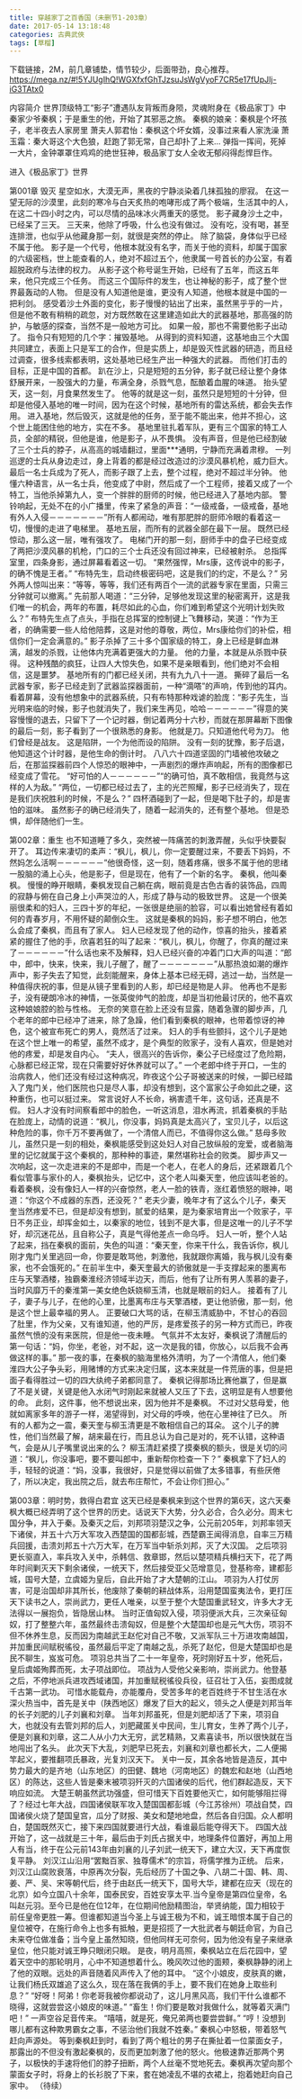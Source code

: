 ```yaml
---
title: 穿越家丁之百香国（未删节1-203章）
date: 2017-05-14 13:18:48
categories: 古典武俠
tags: [草榴]
---
```

下载链接，2M，前几章铺垫，情节较少，后面带劲，良心推荐。
https://mega.nz/#!5YJUgIhQ!WGXfxfGhTJzsuJsWgVyoF7CR5e17fUpJIj-iG3TAtx0

内容简介
    世界顶级特工“影子”遭遇队友背叛而身陨，灵魂附身在《极品家丁》中秦家少爷秦枫；于是重生的他，开始了其邪恶之旅。
    秦枫的娘亲：秦枫是个坏孩子，老半夜去人家房里
    萧夫人郭君怡：秦枫这个坏女婿，没事过来看人家洗澡
    萧玉霜：秦大哥这个大色狼，赶跑了郭无常，自己却扑了上来...
    弹指一挥间，死掉一大片，金钟罩罩住鸡鸡的绝世狂神，极品家丁女人全收无郁闷得彪悍巨作。 


进入《极品家丁》世界


第001章 毁灭
星空如水，大漠无声，黑夜的宁静淡染着几抹孤独的廖寂。
在这一望无际的沙漠里，此刻的寒冷与白天炙热的咆哮形成了两个极端，生活其中的人，在这二十四小时之内，可以尽情的品味冰火两重天的感觉。
影子藏身沙土之中，已经呆了三天。
三天来，他除了呼吸，什么也没有做过。
没有吃，没有喝，甚至连排泄，也似乎从他藏身那一刻，就很是突然的停止。
除了脑袋，身体似乎已经不属于他。
影子是一个代号，他根本就没有名字，而关于他的资料，却属于国家的六级密档，世上能查看的人，绝对不超过五个，他隶属一号首长的办公室，有着超脱政府与法律的权力。
从影子这个称号诞生开始，已经有了五年，而这五年来，他只完成三个任务。
而这三个国际件的发生，也让神秘的影子，成了整个世界最轰动的人物。
但是没有人知道他是谁，更没有人知道，他根本就是中国的一把利剑。
感受着沙土外面的变化，影子慢慢的钻出了出来，虽然黑乎乎的一片，但是他不敢有稍稍的疏忽，对方既然敢在这里建造如此大的武器基地，那高强的防护，与敏感的探查，当然不是一般地方可比。
如果一般，那也不需要他影子出动了。
指令只有短短的几个字：摧毁基地。
从得到的资料知道，这基地由三个大国共同建立，表面上只是军工的合作，但是实质上，却是毁灭性武器的研造，而且经过调查，很多线索都表明，这处基地已经生产出一种强大的武器。
而他们打击的目标，正是中国的首都。
趴在沙上，只是短短的五分钟，影子就已经让整个身体舒展开来，一股强大的力量，布满全身，杀戮气息，酝酿着血腥的味道。
抬头望天，这一刻，月食果然发生了。
他等的就是这一刻，虽然只是短短的十分钟，但却是他侵入基地的唯一时间，因为在这个时候，基地所有的雷达系统，都会失去作用。
进入基地，然后毁灭，这就是他的任务，至于能不能出来，他并不担心，这个世上能困住他的地方，实在不多。
基地里驻扎着军队，更有三个国家的特工人员，全部的精锐，但他是谁，他是影子，从不畏惧。
没有声音，但是他已经割破了三个士兵的脖子，从高高的城墙翻过，里面***通明，宁静而充满着肃穆。
一列巡逻的士兵从身边走过，身上背着的都是经过改造过的沙漠风暴机枪，威力巨大。
最后一名士兵成为了死人，而影子跟了上去，整个过程，绝对不超过半分钟。
他懂六种语言，从一名士兵，他变成了中尉，然后成了一个工程师，接着又成了一个特工，当他杀掉第九人，变一个胖胖的厨师的时候，他已经进入了基地内部。
警铃响起，无处不在的小广播里，传来了紧急的声音：“一级戒备，一级戒备，基地有外人入侵－－－－－－－”所有人都闹动，唯有那肥胖的厨师冷眼的看着这一切，慢慢的走进了电梯里。
基地五层，而所有的武器全部在最下一层。
既然已经惊动，那么这一层，唯有强攻了。
电梯门开的那一刻，厨师手中的盘子已经变成了两把沙漠风暴的机枪，门口的三个士兵还没有回过神来，已经被射杀。
总指挥室里，四条身影，通过屏幕看着这一切。
“果然强悍，Mrs康，这传说中的影子，的确不愧是王者。”
“布特先生，启动终极密码吧，这是我们的约定，不是么？”
另外两人惊叫出来：“等等，等等，我们还有两百个一流的武器专家在里面，只需三分钟就可以撤离。”
先前那人喝道：“三分钟，足够他发现这里的秘密离开，这是我们唯一的机会，两年的布置，耗尽如此的心血，你们难到希望这个光明计划失败么？”
布特先生点了点头，手指在总挥室的控制键上飞舞移动，笑道：“作为王者，的确需要一些人给他陪葬，这是对他的尊敬，两位，Mrs康给你们的补偿，相信你们一定会满意的。”
影子杀掉了三十多个国家级的特工，身上已经是鲜血淋漓，越发的杀戮，让他体内充满着更强大的力量。
他的力量，本就是从杀戮中获得。
这种残酷的疯狂，让四人大惊失色，如果不是亲眼看到，他们绝对不会相信，这是噩梦。
基地所有的门都已经关闭，共有九九八十一道。
撕碎了最后一名武器专家，影子已经走到了武器监探器面前，一种“滴嗒”的声响，传到他的耳内。
看着屏幕，没有他想象中的武器系统，只有布特那种戏谑的脸庞：“影子先生，当光明来临的时候，影子也就消失了，我们来生再见，哈哈－－－－－－”得意的笑容慢慢的退去，只留下了一个记时器，倒记着两分十六秒，而就在那屏幕断下图像的最后一刻，影子看到了一个很熟悉的身影。
他就是刀。只知道他代号为刀。
他们曾经是战友。
这是陷阱，一个为他而设的陷阱。
没有一刻的犹豫，影子后退，他知道这个计时器，是他生命的倒计时。
八八六十四道坚固的门墙被他攻破之后，在那监探器前四个人惊恐的眼神中，一声剧烈的爆炸声响起，所有的图像都已经变成了雪花。
“好可怕的人－－－－－－”“的确可怕，真不敢相信，我竟然与这样的人为敌。”
“两位，一切都已经过去了，主的光芒照耀，影子已经消失了，现在是我们庆祝胜利的时候，不是么？”
四杯酒碰到了一起，但是喝下肚子的，却是害怕的滋味。
虽然影子的确已经消失了，随着一起消失的，还有整个基地。
但是恐惧，却伴随他们一生。


第002章：重生
也不知道睡了多久，突然被一阵痛苦的刺激弄醒，头似乎快要裂开了。
耳边传来凄切的柔声：“枫儿，枫儿，你一定要醒过来，不要丢下妈妈，不然妈怎么活啊－－－－－－”他很奇怪，这一刻，随着疼痛，很多不属于他的思绪一股脑的涌上心头，他是影子，但是现在，他有了一个新的名字。
秦枫，他叫秦枫。
慢慢的睁开眼睛，秦枫发现自己躺在病，眼前竟是古色古香的装饰品，四周的寂静与俯在自己身上小声哭泣的人，形成了静与动的极致世界。
这是一个很美丽很柔和的妇人，三四十岁的年纪，一张很是绝丽的脸容，可以看出她曾经有着如何的青春岁月，不用怀疑的颠倒众生。
这就是秦枫的妈妈，影子想不明白，他怎么会成了秦枫，而且有了家人。
妇人已经发现了他的动作，惊喜的抬头，接着紧紧的握住了他的手，欣喜若狂的叫了起来：“枫儿，枫儿，你醒了，你真的醒过来了－－－－－－”什么话也来不及解释，妇人已经兴奋的冲着门口大声的叫道：“郎中，郎中，快来，快来，我儿子醒了，醒了－－－－－－－”从那热浪如潮的爆炸声中，影子失去了知觉，此刻能醒来，身体上基本已经无碍，逃过一劫，当然是一种值得庆祝的事，但是从镜子里看到的人影，却已经是物是人非。
他再也不是影子，没有硬朗冷冰的神情，一张英俊帅气的脸庞，却是当初他最讨厌的，他不喜欢这种娘娘腔的脸与性格。
无奈的笑意在脸上还没有显露，随着急骤的脚步声，几个老年的郎中已经冲了进来，除了急躁，他们看到秦枫的眼神，也带着惊讶的神色，这个被宣布死亡的男人，竟然活了过来。
妇人的手有些颤抖，这个儿子是她在这个世上唯一的希望，虽然不成才，是个典型的败家子，没有人喜欢，但是她对他的疼爱，却是发自内心。
“夫人，很高兴的告诉你，秦公子已经度过了危险期，心脉都已经正常，现在只需要好好休养就可以了。”
一个老郎中终于开口，一生的治病救人，他们还没有经过这种病况，昨夜这个公子哥被送来的时候，一脚已经踏入了鬼门关，他们医院也只是尽人事，却没有想到，这个富家公子命如此之硬，这种重伤，也可以挺过来。
常言说好人不长命，祸害遗千年，这句话，还真是不假。
妇人才没有时间察看郎中的脸色，一听这消息，泪水再流，抓着秦枫的手贴在脸庞上，动情的说道：“枫儿，你没事，妈妈真是太高兴了，宝贝儿子，以后这种危险的事，你千万不要再做了，一个清倌人而已，不值得你这么做。”
慈母多败儿，虽然只是一刻的相处，秦枫能感受到这处妇人对自己放纵般的宠爱，或者脑海里的记忆就属于这个秦枫的，那种种的事迹，果然堪称社会的败类。
脚步声又一次响起，这一次走进来的不是郎中，而是一个老人，在老人的身后，还紧跟着几个看似管事与家仆的人，秦枫抬头，记忆中，这个老人叫秦天奎，他应该叫老爸的。
看着秦枫，没有像妇人一样的兴奋惊然，老人一脸的铁青，涨红着愤怒的眼神，喝道：“你这个不成器的东西，还没死？”
老夫少妻，晚年才有了这么个儿子，秦天奎当然疼爱不已，但是却没有想到，腻爱的结果，是为秦家培育出一个败家子，平日不务正业，却挥金如土，以秦家的地位，钱到不是大事，但是这唯一的儿子不学好，却沉迷花丛，且自称公子，真是气得他差点一命乌呼。
妇人一听，整个人站了起来，挡在秦枫的面前，失色的叫道：“秦天奎，你来干什么，我告诉你，枫儿刚才鬼门关里逃回一命，你要是敢骂他，刺激他，我就跟你离婚，我与枫儿没有秦家，也不会饿死的。”
在前半生中，秦天奎最大的骄傲就是一手支撑起来的墨离布庄与天擎酒楼，独霸秦淮经济领域半边天，而后，他有了让所有男人羡慕的妻子，当时风靡万千的秦淮第一美女绝色妖娆柳玉清，也就是眼前的妇人。
接着有了儿子，妻子与儿子，在他的心里，比墨离布庄与天擎酒楼，更让他骄傲，那一刻，他是这个世上最幸福的男人。
正要破口大骂的话，在柳玉清威胁中，不甘心的吞回了肚里，作为父亲，又有谁知道，他的严厉，是疼爱孩子的另一种方式而已，昨夜虽然气愤的没有来医院，但是他一夜未睡。
气氛并不太友好，秦枫说了清醒后的第一句话：“妈，你坐，老爸，对不起，这一次是我的错，你放心，以后我不会再做这样的事。”
那一夜的事，在秦枫的脑海里格外清明，为了一个清倌人，他们秦淮四大公子争头彩，用赌博的方式来决定归属，这本来就是一件荒唐的事，但是把面子看得胜过一切的四大纨绔子弟都同意了。
秦枫记得那场比赛他赢了，但是赢了不是关键，关键是他入水闭气时刚起来就被人又压了下去，这明显是有人想要他的命。
此刻，这件事，他不想说出来，因为他并不是秦枫。
不过对父慈母爱，他就如离家多年的游子一样，渴望得到，对父母的呼唤，他在心里神往了已久。
所有的人都为之一震，秦天奎与柳玉清更是不敢相信自己的耳朵。
这个儿子的脾性，他们当然最了解，胡来最在行，而且总认为自己是对的，死不认错，这种语气，会是从儿子嘴里说出来的么？
柳玉清赶紧摸了摸秦枫的额头，很是关切的问道：“枫儿，你没事吧，要不要叫郎中，重新帮你检查一下？”
秦枫拿下了妇人的手，轻轻的说道：“妈，没事，我很好，只是觉得以前做了太多错事，有些厌倦了，所以决定，我出院之后，就去布庄帮忙，不会让你们担心。”


第003章：明时势，救得白君宜
这天已经是秦枫来到这个世界的第6天，这六天秦枫大概已经弄明了这个世界的历史。话说天下大势，分久必合，合久必分。周末七国分争，并入于秦。及秦灭之后，刘邦项羽楚汉之争，公元前205年，刘邦率领天下诸侯，并五十六万大军攻入西楚国的国都彭城，西楚霸王闻得消息，自率三万精兵回援，击溃刘邦五十六万大军，在万军当中斩杀刘邦，灭了大汉国。
之后项羽更长驱直入，率兵攻入关中，杀韩信、救章邯，然后以楚项精兵横扫天下，花了两年时间剿灭天下剩余诸侯，一统天下，然后接受亚父范增意见，登基称帝，建都彭城，国号大楚，立虞姬为皇后，自此开始了才大楚朝的江山。
项羽为人打仗厉害，可是治国却非其所长，他废除了秦朝的耕战体系，沿用楚国蛮夷法令，更打压天下读书之人，崇尚武力，更任人唯亲，以至于整个大楚国重武轻文，许多大才无法得以一展抱负，皆隐居山林。
当时正值匈奴入侵，项羽便派大兵，三次亲征匈奴，打了整整六年，虽然最终击溃匈奴，但是整个大楚国却也是元气大伤，项羽不但不休养生息，反而因为南越武王赵佗对自己不敬，又派军队三十万进攻南越国，并加重民间赋税徭役，虽然最后平定了南越之乱，杀死了赵佗，但是大楚国却也是民不聊生，岌岌可危。
项羽总共当了二十一年皇帝，死时刚好五十岁，他死后，皇后虞姬殉葬而死，太子项战即位。
项战为人受他父亲影响，崇尚武力。他登基之后，不停地派兵进攻西域诸国，并加重赋税徭役兵役，征召壮丁入伍，妄图成就千古第一武功。
可惜水能载舟，亦能覆舟，受苦多年的老百姓终于不甘生活在水深火热当中，首先是关中（陕西地区）爆发了巨大的起义，领头之人便是刘邦当年的长子刘肥的儿子刘襄和刘章。
当年刘邦虽死，但是刘肥却活了下来，项羽自大，也就没有去管刘邦的后人，刘肥藏匿关中民间，生儿育女，生养了两个儿子，便是刘襄和刘章，这二人从小力大无穷，武艺精熟，又素喜读书，所以很快就在当地闯出了名头。
此次天下大乱，刘肥早已死去，刘襄和刘章也都长大，二人便揭竿起义，要推翻项氏暴政，光复刘汉天下。
关中一反，其余各地皆是造反，其中势力最大的是齐地（山东地区）的田健、魏地（河南地区）的魏宏和赵地（山西地区）的陈达，这些人皆是秦末被项羽歼灭的六国诸侯的后代，他们群起造反，天下响应如流。
大楚王朝虽然武功强盛，但可惜天下百姓要他灭亡，如何能够阻拦得了？经过七年大战，四国诸侯联军攻入楚国国都彭城（今江苏徐州）项战自焚，四国诸侯火烧了楚国皇宫，瓜分了财报、美女和楚地地盘，然后各自归国。众人都明白，楚国既然灭亡，接下来四国就要进行大战，看谁最后能夺得天下。
四国大战开始了，这一战就是三十年，最后由于刘氏占据关中，地理条件位置好，再加上用人有当，终于在公元前143年由刘襄的儿子刘武一统天下，建立大汉，天下再度恢复平静。
刘汉江山沿用“罢黜百家、独尊儒术”的宗旨，将儒学推为正统。
后来，刘汉江山腐败衰落，中原再次分裂，先后经历了十国之争、八胡二十国、韩、周、姜、严、吴、宋等朝代后，终于由赵氏一统天下，国号大华，建都在应天（现在的北京）如今立国八十余年，国泰民安，百姓安享太平.当今皇帝是第四位皇帝，名叫赵元羽。至今已是他在位12年，在位期间他励精图治，举贤纳能，国力相较于前任皇帝更胜一筹。但谁都知道当今圣上与诚王极为不和，诚王暗恨本属于自己的皇位被夺，在施行命令上也多有抵触，更是招揽了一大批武者与朝廷命官，为自己未来夺位做准备；当今皇上虽然知晓，但他同样无可奈何，因为他没有皇子来继承皇位，他只能对诚王睁只眼闭只眼。
是夜，明月高照，秦枫站立在后花园中，望着天空中的那轮明月，心中不知道想着什么。晚风吹过他的面颊，秦枫静静的闭上了他的双眼。远处的声音随着风声传入了他的耳中。
“这个小娘皮，皮肤真的嫩，让我们杨氏双雄追了这么久，现在落在我俩的手上，要不我们在她身上取些利息？”
“好呀！阿弟！你老哥我被你都说动了，这儿月黑风高，我们干什么谁都不晓得，这就尝尝这小娘皮的味道。”
“畜生！你们要是敢对我做什么，就等着灭满门吧！”
一声空谷足音传来。
“嘻嘻，就是死，俺兄弟两也要尝尝鲜。”
“哼！没想到哪儿都有这种欺男霸女之事，不惩治他们我就不姓秦。”
秦枫心中怒极，带着怒气赶向声源处。
等到秦枫赶到时，看到了两个粗壮的男子在撕扯着一位蒙面女子，那露出的不但没有激起秦枫的，反而更加刺激了他的怒火。他极速靠近那两个男子，以极快的手速将他们的脖子扭断，两个人丝毫不觉地死去。秦枫再次望向那个蒙面女子时，将身上的长衫脱了下来，套在她凌乱不堪的衣裙上，抱着她赶向自己家中。
（待续）